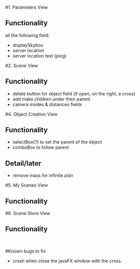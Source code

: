 #1. Parameters View
## Functionality
all the following field: 
- displaySkybox
- server location
- server location test (ping)


#2. Scene View
## Functionality
- delete button for object field (if open, on the right, a cross)
- add make children under their parent
- camera modes & distances fields

#4. Object Creation View
## Functionality
- selectBox(?) to set the parent of the object
- comboBox to follow parent

## Detail/later
- remove mass for infinite plan


#5. My Scenes View
## Functionality


#6. Scene Store View
## Functionality


<br>

#Known bugs to fix
- crash when close the javaFX window with the cross.
